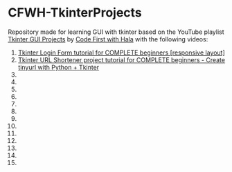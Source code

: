 # CFWH-TkinterProjects

Repository made for learning GUI with tkinter based on the YouTube playlist [Tkinter GUI Projects](https://www.youtube.com/playlist?list=PLs3IFJPw3G9IiHm9PEP1UaMtuvACmxVMj) by [Code First with Hala](https://www.youtube.com/@codefirstwithhala) with the following videos:

1. [Tkinter Login Form tutorial for COMPLETE beginners [responsive layout]](https://www.youtube.com/watch?v=MeMCBdnhvQs)
2. [Tkinter URL Shortener project tutorial for COMPLETE beginners - Create tinyurl with Python + Tkinter](https://www.youtube.com/watch?v=NvzIGaEOKCk)
3. []()
4. []()
5. []()
6. []()
7. []()
8. []()
9. []()
10. []()
11. []()
12. []()
13. []()
14. []()
15. []()